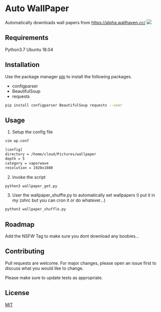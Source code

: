 # Auto WallPaper

Automatically downloads wall papers from https://alpha.wallhaven.cc/
![](https://i.imgur.com/8o2jGMp.gif)
## Requirements

Python3.7 
Ubuntu 18.04

## Installation

Use the package manager [pip](https://pip.pypa.io/en/stable/) to install the following packages.
- configparser
- BeautifulSoup
- requests

```bash
pip install configparser BeautifulSoup requests --user
```

## Usage
1. Setup the config file

```bash
vim wp.conf

[config]
directory = /home/cloud/Pictures/wallpaper
depth = 5
category = vaporwave
resolution = 1920x1080
```

2. Invoke the script
```bash
python3 wallpaper_get.py
```

3. User the wallpaper_shuffle.py to automatically set wallpapers (I put it in my zshrc but you can cron it or do whatever...)
```bash
python3 wallpaper_shuffle.py
```

## Roadmap
Add the NSFW Tag to make sure you dont download any boobies...

## Contributing
Pull requests are welcome. For major changes, please open an issue first to discuss what you would like to change.

Please make sure to update tests as appropriate.

## License
[MIT](https://choosealicense.com/licenses/mit/)
